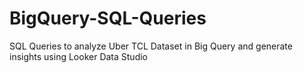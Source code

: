 # BigQuery-SQL-Queries

SQL Queries to analyze Uber TCL Dataset in Big Query and generate insights using Looker Data Studio

